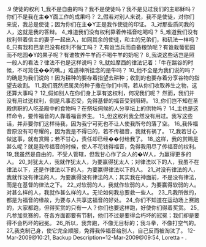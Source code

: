 .9 
使徒的权利 
1_我不是自由的吗？我不是使徒吗？我不是见过我们的主耶稣吗？你们不是我在主�Y面工作的成果吗？ 2_假若对别人来说，我不是使徒，对你们来说，我总是使徒；因为你们在主�Y正是我作使徒的印证。 
3_对那些质问我的人，这就是我的答辩。 4_难道我们没有权利靠着传福音吃喝吗？ 5_难道我们没有权利带着信主的妻子一起出入，如同其余的使徒，和主的兄弟们，和矶法一样吗？ 6_只有我和巴拿巴没有权利不做工吗？ 7_有谁当兵而自备粮饷呢？有谁栽葡萄园而不吃园�Y的果子呢？有谁牧养牛羊而不喝牛羊的奶呢？ 
8_我说这些话岂是照一般人的看法？律法不也是这样说吗？ 9_就如摩西的律法记着：「牛在踹谷的时候，不可笼住��的嘴。」难道神所挂念的是牛吗？ 10_他不全是为我们说的吗？的确是为我们说的！因为耕种的要存着指望去耕种；收割的也要存着分享谷物的指望去收割。 11_我们既然把属灵的种子撒在你们中间，若从你们收取养生之物，这还算大事吗？ 12_假如别人在你们身上享有这权利，何况我们呢？ 
然而，我们并没有用过这权利，倒是凡事忍受，免得基督的福音受到阻碍。 13_你们岂不知在圣殿供职的人吃圣殿中的食物吗？在祭坛伺候的人分享坛上的供物吗？ 14_主也是这样命令，要传福音的人靠着福音养生。 
15_但这权利我全然没有用过。我写这些话，并非要你们这样待我，因为我宁可死也不让人使我所夸的落了空。 16_我传福音原没有可夸耀的，因为我是不得已的，若不传福音，我就有祸了。 17_我若甘心做这事，就有赏赐；若不甘心，责任却已经��付给我了。 18_这样，我的赏赐是甚么呢？就是我传福音的时候，使人不花钱得福音，免得我用尽了传福音的权利。 
19_我虽然是自由的，不受人管辖，但我甘心作了众人的�W人，为赢得更多的人。 20_对犹太人，我就作犹太人，为要赢得犹太人；对律法以下的人，我虽不在律法以下，还是作律法以下的人，为要赢得律法以下的人。 21_对没有律法的人，我就作没有律法的人，为要赢得没有律法的人；其实我在神面前，不是没有律法，而是在基督的律法之下。 22_对软弱的人，我就作软弱的人，为要赢得软弱的人。对甚么样的人，我就作甚么样的人。无论如何我总要救一些人。 23_凡我所做的，都是为福音的缘故，为要与人共享这福音的好处。 
24_你们不知道在运动场上赛跑的，大家都跑，但得奖赏的只有一人？你们也要这样跑，好使你们得着奖赏。 25_凡参加竞赛的，在各方面都要有节制，他们不过是要得会朽坏的冠冕；我们却是要得不会朽坏的冠冕。 26_所以，我奔跑，不像无目标的；我斗拳，不像打空气的。 27_我克制己身，使它完全顺服，免得我传福音给别人，自己反而被淘汰了。 
12-Mar-2009@10:21, Backup Description=12-Mar-2009@09:54, Loretta - 
.